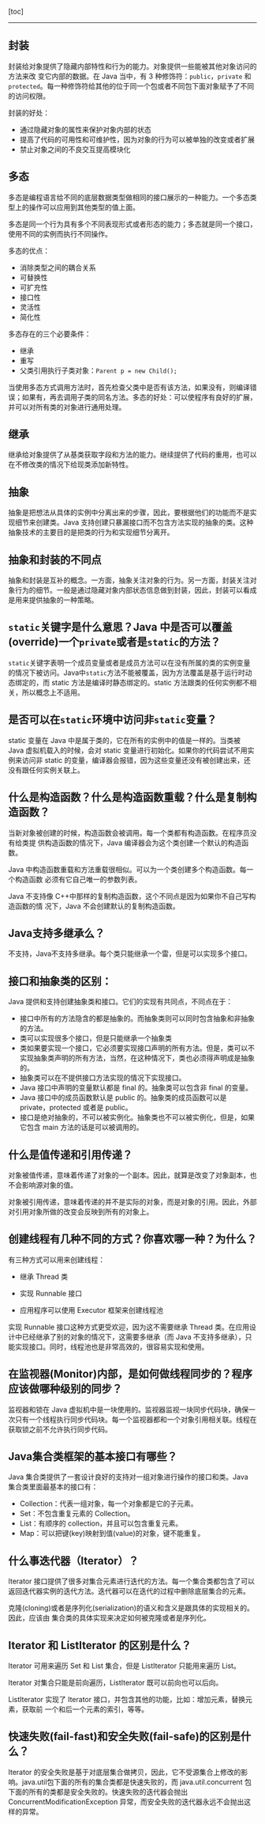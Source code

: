 [toc]

---

## 封装

封装给对象提供了隐藏内部特性和行为的能力。对象提供一些能被其他对象访问的方法来改
变它内部的数据。在 Java 当中，有 3 种修饰符：`public`，`private` 和 `protected`。每一种修饰符给其他的位于同一个包或者不同包下面对象赋予了不同的访问权限。

封装的好处：

- 通过隐藏对象的属性来保护对象内部的状态
- 提高了代码的可用性和可维护性，因为对象的行为可以被单独的改变或者扩展
- 禁止对象之间的不良交互提高模块化

## 多态

多态是编程语言给不同的底层数据类型做相同的接口展示的一种能力。一个多态类型上的操作可以应用到其他类型的值上面。

多态是同一个行为具有多个不同表现形式或者形态的能力；多态就是同一个接口，使用不同的实例而执行不同操作。

多态的优点：

- 消除类型之间的耦合关系
- 可替换性
- 可扩充性
- 接口性
- 灵活性
- 简化性

多态存在的三个必要条件：

- 继承
- 重写
- 父类引用执行子类对象：`Parent p = new Child();`

当使用多态方式调用方法时，首先检查父类中是否有该方法，如果没有，则编译错误；如果有，再去调用子类的同名方法。多态的好处：可以使程序有良好的扩展，并可以对所有类的对象进行通用处理。

## 继承

继承给对象提供了从基类获取字段和方法的能力。继续提供了代码的重用，也可以在不修改类的情况下给现类添加新特性。

## 抽象

抽象是把想法从具体的实例中分离出来的步骤，因此，要根据他们的功能而不是实现细节来创建类。Java 支持创建只暴漏接口而不包含方法实现的抽象的类。这种抽象技术的主要目的是把类的行为和实现细节分离开。

## 抽象和封装的不同点

抽象和封装是互补的概念。一方面，抽象关注对象的行为。另一方面，封装关注对象行为的细节。一般是通过隐藏对象内部状态信息做到封装，因此，封装可以看成是用来提供抽象的一种策略。

## `static`关键字是什么意思？Java 中是否可以覆盖(override)一个`private`或者是`static`的方法？

`static`关键字表明一个成员变量或者是成员方法可以在没有所属的类的实例变量的情况下被访问。Java中`static`方法不能被覆盖，因为方法覆盖是基于运行时动态绑定的，而 static 方法是编译时静态绑定的。static 方法跟类的任何实例都不相关，所以概念上不适用。

## 是否可以在`static`环境中访问非`static`变量？

static 变量在 Java 中是属于类的，它在所有的实例中的值是一样的。当类被 Java 虚拟机载入的时候，会对 static 变量进行初始化。如果你的代码尝试不用实例来访问非 static 的变量，编译器会报错，因为这些变量还没有被创建出来，还没有跟任何实例关联上。

## 什么是构造函数？什么是构造函数重载？什么是复制构造函数？

当新对象被创建的时候，构造函数会被调用。每一个类都有构造函数。在程序员没有给类提
供构造函数的情况下，Java 编译器会为这个类创建一个默认的构造函数。

Java 中构造函数重载和方法重载很相似。可以为一个类创建多个构造函数。每一个构造函数
必须有它自己唯一的参数列表。

Java 不支持像 C++中那样的复制构造函数，这个不同点是因为如果你不自己写构造函数的情
况下，Java 不会创建默认的复制构造函数。

## Java支持多继承么？

不支持，Java不支持多继承。每个类只能继承一个雷，但是可以实现多个接口。

## 接口和抽象类的区别：

Java 提供和支持创建抽象类和接口。它们的实现有共同点，不同点在于：

- 接口中所有的方法隐含的都是抽象的。而抽象类则可以同时包含抽象和非抽象的方法。
- 类可以实现很多个接口，但是只能继承一个抽象类
- 类如果要实现一个接口，它必须要实现接口声明的所有方法。但是，类可以不实现抽象类声明的所有方法，当然，在这种情况下，类也必须得声明成是抽象的。
- 抽象类可以在不提供接口方法实现的情况下实现接口。
- Java 接口中声明的变量默认都是 final 的。抽象类可以包含非 final 的变量。
- Java 接口中的成员函数默认是 public 的。抽象类的成员函数可以是 private，protected 或者是 public。
- 接口是绝对抽象的，不可以被实例化。抽象类也不可以被实例化，但是，如果它包含 main
  方法的话是可以被调用的。

## 什么是值传递和引用传递？

对象被值传递，意味着传递了对象的一个副本。因此，就算是改变了对象副本，也不会影响源对象的值。

对象被引用传递，意味着传递的并不是实际的对象，而是对象的引用。因此，外部对引用对象所做的改变会反映到所有的对象上。

## 创建线程有几种不同的方式？你喜欢哪一种？为什么？

有三种方式可以用来创建线程：

- 继承 Thread 类

- 实现 Runnable 接口

- 应用程序可以使用 Executor 框架来创建线程池


实现 Runnable 接口这种方式更受欢迎，因为这不需要继承 Thread 类。在应用设计中已经继承了别的对象的情况下，这需要多继承（而 Java 不支持多继承），只能实现接口。同时，线程池也是非常高效的，很容易实现和使用。

## 在监视器(Monitor)内部，是如何做线程同步的？程序应该做哪种级别的同步？

监视器和锁在 Java 虚拟机中是一块使用的。监视器监视一块同步代码块，确保一次只有一个线程执行同步代码块。每一个监视器都和一个对象引用相关联。线程在获取锁之前不允许执行同步代码。

## Java集合类框架的基本接口有哪些？

Java 集合类提供了一套设计良好的支持对一组对象进行操作的接口和类。Java 集合类里面最基本的接口有：

- Collection：代表一组对象，每一个对象都是它的子元素。
- Set：不包含重复元素的 Collection。
- List：有顺序的 collection，并且可以包含重复元素。
- Map：可以把键(key)映射到值(value)的对象，键不能重复。

## 什么事迭代器（Iterator）？

Iterator 接口提供了很多对集合元素进行迭代的方法。每一个集合类都包含了可以返回迭代器实例的迭代方法。迭代器可以在迭代的过程中删除底层集合的元素。

克隆(cloning)或者是序列化(serialization)的语义和含义是跟具体的实现相关的。因此，应该由
集合类的具体实现来决定如何被克隆或者是序列化。

## Iterator 和 ListIterator 的区别是什么？

Iterator 可用来遍历 Set 和 List 集合，但是 ListIterator 只能用来遍历 List。

Iterator 对集合只能是前向遍历，ListIterator 既可以前向也可以后向。

ListIterator 实现了 Iterator 接口，并包含其他的功能，比如：增加元素，替换元素，获取前
一个和后一个元素的索引，等等。

## 快速失败(fail-fast)和安全失败(fail-safe)的区别是什么？

Iterator 的安全失败是基于对底层集合做拷贝，因此，它不受源集合上修改的影响。java.util包下面的所有的集合类都是快速失败的，而 java.util.concurrent 包下面的所有的类都是安全失败的。快速失败的迭代器会抛出 ConcurrentModificationException 异常，而安全失败的迭代器永远不会抛出这样的异常。